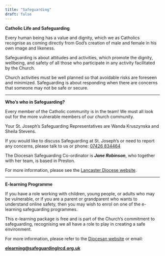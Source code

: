 ```yaml
---
title: "Safeguarding"
draft: false
---
```

**Catholic Life and Safeguarding**

Every human being has a value and dignity, which we as Catholics recognise as coming directly from God’s creation of male and female in his own image and likeness.

Safeguarding is about attitudes and activities, which promote the dignity, wellbeing, and safety of all those who participate in any activity facilitated by the Church.

Church activities must be well planned so that avoidable risks are foreseen and minimized. Safeguarding is about responding when there are concerns that someone may not be safe or secure.

---

**Who’s who in Safeguarding?**

Every member of the Catholic community is in the team! We must all look out for the more vulnerable members of our church community.

Your St. Joseph’s Safeguarding Representatives are Wanda Kruszynska and Sheila Stevens.

If you would like to discuss Safeguarding at St. Joseph’s or need to report any concerns, please talk to us or phone: [07426 834464](tel:07426834464)

The Diocesan Safeguarding Co-ordinator is ***Jane Robinson***, who together with her team, is based in Preston.

For more information, please see the [Lancaster Diocese website](https://www.lancasterdiocese.org.uk).

---

**E-learning Programme**

If you have a role working with children, young people, or adults who may be vulnerable, or if you are a parent or grandparent who wants to understand online safety, then you may wish to enrol on one of the e-learning safeguarding programmes.

This e-learning package is free and is part of the Church’s commitment to safeguarding, recognising we all have a role to play in creating a safe environment.

For more information, please refer to the [Diocesan website](https://www.lancasterdiocese.org.uk) or email:

**[elearning@safeguardinglrcd.org.uk](mailto:elearning@safeguardinglrcd.org.uk)**